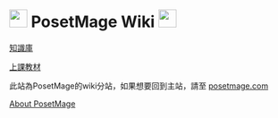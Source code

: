 # <img src="http://www.posetmage.com/Icon/New/QuantumNecro_t.png" Height="32" /> PosetMage Wiki <img src="http://www.posetmage.com/Icon/New/QuantumNecro_t.png" Height="32" />


[知識庫](/Knowledge/)

[上課教材](/Lecture/)


此站為PosetMage的wiki分站，如果想要回到主站，請至 [posetmage.com](https://posetmage.com)

[About PosetMage](http://www.posetmage.com/resume/)

